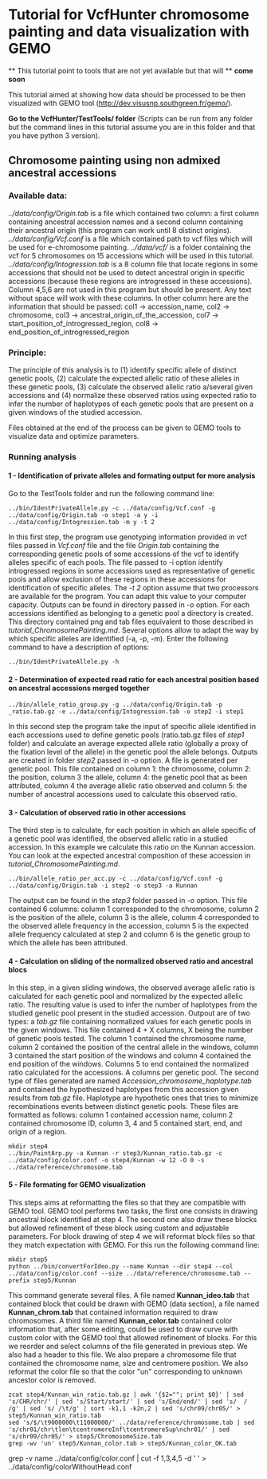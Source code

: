 Tutorial for VcfHunter chromosome painting and data visualization with GEMO
===========================================================================

** This tutorial point to tools that are not yet available but that will **
**come soon**

This tutorial aimed at showing how data should be processed to be then 
visualized with GEMO tool (http://dev.visusnp.southgreen.fr/gemo/).

**Go to the VcfHunter/TestTools/ folder** (Scripts can be run from any
folder but the command lines in this tutorial assume you are in this
folder and that you have python 3 version).


Chromosome painting using non admixed ancestral accessions
----------------------------------------------------------------

### Available data:

*../data/config/Origin.tab* is a file which contained two column: a first
column containing ancestral accession names and a second column containing
their ancestral origin (this program can work until 8 distinct origins).
*../data/config/Vcf.conf* is a file which contained path to vcf files which
will be used for e-chromosome painting.
*../data/vcf/* is a folder containing the vcf for 5 chromosomes on 15 accessions
which will be used in this tutorial.
*../data/config/Intogression.tab* is a 8 column file that locate regions in some 
accessions that should not be used to detect ancestral origin in specific 
accessions (because these regions are introgressed in these accessions). 
Column 4,5,6 are not used in this program but should be present. Any text 
without space will work with these columns. In other column here are the 
information that should be passed: col1 -> accession_name, col2 -> chromosome, 
col3 -> ancestral_origin_of_the_accession, col7 -> start_position_of_introgressed_region, 
col8 -> end_position_of_introgressed_region

### Principle:

The principle of this analysis is to (1) identify specific allele of distinct 
genetic pools, (2) calculate the expected allelic ratio of these alleles in these 
genetic pools, (3) calculate the observed allelic ratio a/several given accessions 
and (4) normalize these observed ratios using expected ratio to infer the number 
of haplotypes of each genetic pools that are present on a given windows of the 
studied accession.

Files obtained at the end of the process can be given to GEMO tools to visualize 
data and optimize parameters.

### Running analysis

#### 1 - Identification of private alleles and formating output for more analysis

Go to the TestTools folder and run the following command line:

```
../bin/IdentPrivateAllele.py -c ../data/config/Vcf.conf -g ../data/config/Origin.tab -o step1 -a y -i ../data/config/Intogression.tab -m y -t 2
```

In this first step, the program use genotyping information provided in vcf files 
passed in *Vcf.conf* file and the file *Origin.tab* containing the corresponding 
genetic pools of some accessions of the vcf to identify alleles specific of each 
pools. The file passed to -i option identify introgressed regions in some 
accessions used as representative of genetic pools and allow exclusion of these 
regions in these accessions for identification of specific alleles. The *-t 2* 
option assume that two processors are available for the program. You can adapt 
this value to your computer capacity. Outputs can be found in directory passed 
in *-o* option. For each accessions identified as belonging to a genetic pool 
a directory is created. This directory contained png and tab files equivalent 
to those described in *tutorial_ChromosomePainting.md*. Several options allow 
to adapt the way by which specific alleles are identified (-a, -p, -m). Enter the 
following command to have a description of options:

```{bash}
../bin/IdentPrivateAllele.py -h
```

#### 2 - Determination of expected read ratio for each ancestral position based on ancestral accessions merged together

```
../bin/allele_ratio_group.py -g ../data/config/Origin.tab -p _ratio.tab.gz -e ../data/config/Intogression.tab -o step2 -i step1
```

In this second step the program take the input of specific allele identified in 
each accessions used to define genetic pools (ratio.tab.gz files of *step1* folder) 
and calculate an average expected allele ratio (globally a proxy of the fixation 
level of the allele) in the genetic pool the allele belongs. Outputs are created 
in folder *step2* passed in *-o* option. A file is generated per genetic pool. This 
file contained on column 1: the chromosome, column 2: the position, column 3 the 
allele, column 4: the genetic pool that as been attributed, column 4 the average 
allelic ratio observed and column 5: the number of ancestral accessions used to 
calculate this observed ratio.


#### 3 - Calculation of observed ratio in other accessions

The third step is to calculate, for each position in which an allele specific of 
a genetic pool was identified, the observed allelic ratio in a studied accession. 
In this example we calculate this ratio on the Kunnan accession. You can look at 
the expected ancestral composition of these accession in *tutorial_ChromosomePainting.md*. 

```
../bin/allele_ratio_per_acc.py -c ../data/config/Vcf.conf -g ../data/config/Origin.tab -i step2 -o step3 -a Kunnan
```

The output can be found in the *step3* folder passed in *-o* option. This file 
contained 6 columns: column 1 corresponded to the chromosome, column 2 is the 
position of the allele, column 3 is the allele, column 4 corresponded to the 
observed allele frequency in the accession, column 5 is the expected allele 
frequency calculated at step 2 and column 6 is the genetic group to which the 
allele has been attributed.


#### 4 - Calculation on sliding of the normalized observed ratio and ancestral blocs

In this step, in a given sliding windows, the observed average allelic ratio is 
calculated for each genetic pool and normalized by the expected allelic ratio. 
The resulting value is used to infer the number of haplotypes from the studied 
genetic pool present in the studied accession. Outpout are of two types: a *tab.gz* 
file containing normalized values for each genetic pools in the given windows. 
This file contained 4 + X columns, X being the number of genetic pools tested. 
The column 1 contained the chromosome name, column 2 contained the position of 
the central allele in the windows, column 3 contained the start position of the 
windows and column 4 contained the end position of the windows. Columns 5 to end 
contained the normalized ratio calculated for the accessions. A columns per genetic 
pool.
The second type of files generated are named *Accession_chromosome_haplotype.tab* 
and contained the hypothesized haplotypes from this accession given results from 
*tab.gz* file. Haplotype are hypothetic ones that tries to minimize recombinations 
events between distinct genetic pools. These files are formatted as follows: column 
1 contained accession name, column 2 contained chromosome ID, column 3, 4 and 5 
contained start, end, and origin of a region.

```
mkdir step4
../bin/PaintArp.py -a Kunnan -r step3/Kunnan_ratio.tab.gz -c ../data/config/color.conf -o step4/Kunnan -w 12 -O 0 -s ../data/reference/chromosome.tab
```

#### 5 - File formating for GEMO visualization

This steps aims at reformatting the files so that they are compatible with GEMO 
tool. GEMO tool performs two tasks, the first one consists in drawing ancestral 
block identified at step 4. The second one also draw these blocks but allowed 
refinement of these block using custom and adjustable parameters. For block 
drawing of step 4 we will reformat block files so that they match expectation 
with GEMO. For this run the following command line:

```{bash}
mkdir step5
python ../bin/convertForIdeo.py --name Kunnan --dir step4 --col ../data/config/color.conf --size ../data/reference/chromosome.tab --prefix step5/Kunnan
```

This command generate several files. A file named **Kunnan_ideo.tab** that 
contained block that could be drawn with GEMO (data section), a file named 
**Kunnan_chrom.tab** that contained information required to draw chromosomes.
A third file named **Kunnan_color.tab** contained color information that, 
after some editing, could be used to draw curve with custom color with the 
GEMO tool that allowed refinement of blocks. For this we reorder and select 
columns of the file generated in previous step. We also had a header to this 
file. We also prepare a chromosome file that contained the chromosome name, 
size and centromere position. We also reformat the color file so that the 
color "un" corresponding to unknown ancestor color is removed.

```{bash}
zcat step4/Kunnan_win_ratio.tab.gz | awk '{$2=""; print $0}' | sed 's/CHR/chr/' | sed 's/Start/start/' | sed 's/End/end/' | sed 's/  / /g' | sed 's/ /\t/g' | sort -k1,1 -k2n,2 | sed 's/chr09/chr05/' > step5/Kunnan_win_ratio.tab
sed 's/$/\t9000000\t11000000/' ../data/reference/chromosome.tab | sed 's/chr01/chr\tlen\tcentromereInf\tcentromereSup\nchr01/' | sed 's/chr09/chr05/' > step5/ChromosomeSize.tab
grep -wv 'un' step5/Kunnan_color.tab > step5/Kunnan_color_OK.tab
```


grep -v name ../data/config/color.conf | cut -f 1,3,4,5 -d ' ' > ../data/config/colorWithoutHead.conf